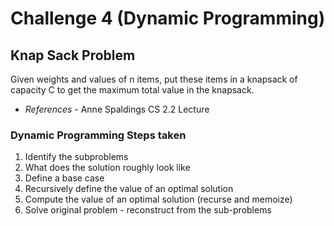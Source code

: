 # Challenge 4 (Dynamic Programming)

## Knap Sack Problem
Given weights and values of n items, 
put these items in a knapsack of capacity C 
to get the maximum total value in the knapsack.
- *References* - Anne Spaldings CS 2.2 Lecture

### Dynamic Programming Steps taken
1. Identify the subproblems
2. What does the solution roughly look like
3. Define a base case
4. Recursively define the value of an optimal solution
5. Compute the value of an optimal solution (recurse and memoize)
6. Solve original problem - reconstruct from the sub-problems
